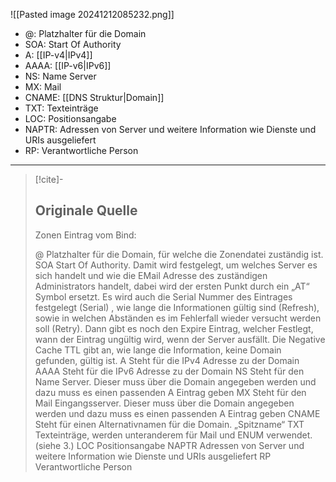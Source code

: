 ![[Pasted image 20241212085232.png]]

- @: Platzhalter für die Domain
- SOA: Start Of Authority
- A: [[IP-v4|IPv4]]
- AAAA: [[IP-v6|IPv6]] 
- NS: Name Server
- MX: Mail
- CNAME: [[DNS Struktur|Domain]]
- TXT: Texteinträge
- LOC: Positionsangabe
- NAPTR: Adressen von Server und weitere Information wie Dienste und URIs ausgeliefert 
- RP: Verantwortliche Person

---

> [!cite]-
> ## Originale Quelle
> Zonen Eintrag vom Bind:
> 
> @ Platzhalter für die Domain, für welche die Zonendatei zuständig ist. SOA Start Of Authority. Damit wird festgelegt, um welches Server es sich handelt und wie die EMail Adresse des zuständigen Administrators handelt, dabei wird der ersten Punkt durch ein „AT“ Symbol ersetzt. Es wird auch die Serial Nummer des Eintrages festgelegt (Serial) , wie lange die Informationen gültig sind (Refresh), sowie in welchen Abständen es im Fehlerfall wieder versucht werden soll (Retry). Dann gibt es noch den Expire Eintrag, welcher Festlegt, wann der Eintrag ungültig wird, wenn der Server ausfällt. Die Negative Cache TTL gibt an, wie lange die Information, keine Domain gefunden, gültig ist. A Steht für die IPv4 Adresse zu der Domain AAAA Steht für die IPv6 Adresse zu der Domain NS Steht für den Name Server. Dieser muss über die Domain angegeben werden und dazu muss es einen passenden A Eintrag geben MX Steht für den Mail Eingangsserver. Dieser muss über die Domain angegeben werden und dazu muss es einen passenden A Eintrag geben CNAME Steht für einen Alternativnamen für die Domain. „Spitzname“ TXT Texteinträge, werden unteranderem für Mail und ENUM verwendet. (siehe 3.) LOC Positionsangabe NAPTR Adressen von Server und weitere Information wie Dienste und URIs ausgeliefert RP Verantwortliche Person